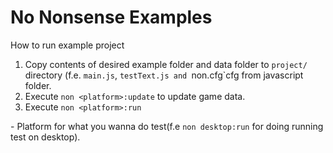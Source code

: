 No Nonsense Examples
====================

How to run example project

1. Copy contents of desired example folder and data folder to `project/` directory (f.e. `main.js`, `testText.js and `non.cfg`cfg from javascript folder.
2. Execute `non <platform>:update` to update game data.
3. Execute `non <platform>:run`

**<platform>** - Platform for what you wanna do test(f.e `non desktop:run` for doing running test on desktop).
